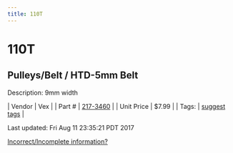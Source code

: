 ```yaml
---
title: 110T
---
```


# 110T
## Pulleys/Belt / HTD-5mm Belt
Description: 	9mm width 

| Vendor | Vex | 
| Part # | [217-3460](http://www.vexrobotics.com/vexpro/motion/belts-and-pulleys/htdbelts9.html) | 
| Unit Price | $7.99 | 
| Tags: | [suggest tags](https://docs.google.com/forms/d/e/1FAIpQLSeWyY8v3RgOty-MyWmh9U0iivNYN_molChYyS-0U-o-kOAv_g/viewform) | 

Last updated: Fri Aug 11 23:35:21 PDT 2017

 [Incorrect/Incomplete information?](https://docs.google.com/forms/d/e/1FAIpQLSeWyY8v3RgOty-MyWmh9U0iivNYN_molChYyS-0U-o-kOAv_g/viewform)